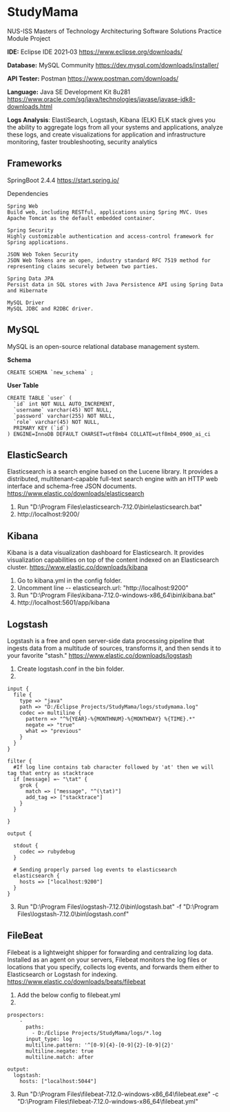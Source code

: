 # StudyMama
NUS-ISS Masters of Technology
Architecturing Software Solutions
Practice Module Project

**IDE:** Eclipse IDE 2021‑03 https://www.eclipse.org/downloads/

**Database:**  MySQL Community https://dev.mysql.com/downloads/installer/

**API Tester:** Postman https://www.postman.com/downloads/

**Language:** Java SE Development Kit 8u281 https://www.oracle.com/sg/java/technologies/javase/javase-jdk8-downloads.html

**Logs Analysis**:
ElastiSearch, Logstash, Kibana (ELK)
ELK stack gives you the ability to aggregate logs from all your systems and applications, analyze these logs, and create visualizations for application and infrastructure monitoring, faster troubleshooting, security analytics

Frameworks
-
SpringBoot 2.4.4
https://start.spring.io/

Dependencies
```
Spring Web
Build web, including RESTful, applications using Spring MVC. Uses Apache Tomcat as the default embedded container.

Spring Security
Highly customizable authentication and access-control framework for Spring applications.

JSON Web Token Security
JSON Web Tokens are an open, industry standard RFC 7519 method for representing claims securely between two parties.

Spring Data JPA
Persist data in SQL stores with Java Persistence API using Spring Data and Hibernate

MySQL Driver
MySQL JDBC and R2DBC driver.
```

MySQL
-
MySQL is an open-source relational database management system.

**Schema**
```
CREATE SCHEMA `new_schema` ;
```

**User Table**
```
CREATE TABLE `user` (
  `id` int NOT NULL AUTO_INCREMENT,
  `username` varchar(45) NOT NULL,
  `password` varchar(255) NOT NULL,
  `role` varchar(45) NOT NULL,
  PRIMARY KEY (`id`)
) ENGINE=InnoDB DEFAULT CHARSET=utf8mb4 COLLATE=utf8mb4_0900_ai_ci
```

ElasticSearch
-
Elasticsearch is a search engine based on the Lucene library. It provides a distributed, multitenant-capable full-text search engine with an HTTP web interface and schema-free JSON documents.
https://www.elastic.co/downloads/elasticsearch

1. Run "D:\Program Files\elasticsearch-7.12.0\bin\elasticsearch.bat"
2. http://localhost:9200/

Kibana
-
Kibana is a data visualization dashboard for Elasticsearch. It provides visualization capabilities on top of the content indexed on an Elasticsearch cluster.
https://www.elastic.co/downloads/kibana

1. Go to kibana.yml in the config folder.
2. Uncomment line -- elasticsearch.url: "http://localhost:9200"
3. Run "D:\Program Files\kibana-7.12.0-windows-x86_64\bin\kibana.bat"
4. http://localhost:5601/app/kibana

Logstash
-
Logstash is a free and open server-side data processing pipeline that ingests data from a multitude of sources, transforms it, and then sends it to your favorite "stash."
https://www.elastic.co/downloads/logstash

1. Create logstash.conf in the bin folder.
2.
```
input {
  file {
    type => "java"
    path => "D:/Eclipse Projects/StudyMama/logs/studymama.log"
    codec => multiline {
      pattern => "^%{YEAR}-%{MONTHNUM}-%{MONTHDAY} %{TIME}.*"
      negate => "true"
      what => "previous"
    }
  }
}
 
filter {
  #If log line contains tab character followed by 'at' then we will tag that entry as stacktrace
  if [message] =~ "\tat" {
    grok {
      match => ["message", "^(\tat)"]
      add_tag => ["stacktrace"]
    }
  }
 
}
 
output {
   
  stdout {
    codec => rubydebug
  }
 
  # Sending properly parsed log events to elasticsearch
  elasticsearch {
    hosts => ["localhost:9200"]
  }
}
```
3. Run "D:\Program Files\logstash-7.12.0\bin\logstash.bat" -f "D:\Program Files\logstash-7.12.0\bin\logstash.conf"

FileBeat
-
Filebeat is a lightweight shipper for forwarding and centralizing log data. Installed as an agent on your servers, Filebeat monitors the log files or locations that you specify, collects log events, and forwards them either to Elasticsearch or Logstash for indexing.
https://www.elastic.co/downloads/beats/filebeat

1. Add the below config to filebeat.yml
2.
```
prospectors:
    -
      paths:
        - D:/Eclipse Projects/StudyMama/logs/*.log
      input_type: log
      multiline.pattern: '^[0-9]{4}-[0-9]{2}-[0-9]{2}'
      multiline.negate: true
      multiline.match: after
      
output:
  logstash:
    hosts: ["localhost:5044"]	
```
3. Run "D:\Program Files\filebeat-7.12.0-windows-x86_64\filebeat.exe" -c "D:\Program Files\filebeat-7.12.0-windows-x86_64\filebeat.yml"